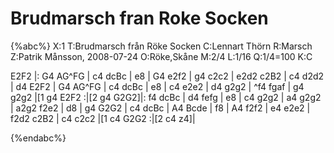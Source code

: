 # Brudmarsch fran Roke Socken

{%abc%}
X:1
T:Brudmarsch från Röke Socken
C:Lennart Thörn
R:Marsch
Z:Patrik Månsson, 2008-07-24
O:Röke,Skåne
M:2/4
L:1/16
Q:1/4=100
K:C

E2F2 |: G4 AG^FG | c4 dcBc | e8 | G4 e2f2 | g4 c2c2 | e2d2 c2B2 |
c4 d2d2 | d4 E2F2 | G4 AG^FG | c4 dcBc | e8 | c4 e2e2 | d4 g2g2 |
^f4 fgaf | g4 g2g2 |[1 g4 E2F2 :|[2 g4 G2G2]|: f4 dcBc | d4 fefg | e8 |
c4 g2g2 | a4 g2g2 | a2g2 f2e2 | d8 | g4 G2G2 | c4 dcBc | A4 Bcde |
f8 | A4 f2f2 | e4 e2e2 | f2d2 c2B2 | c4 c2c2 |[1 c4 G2G2 :|[2 c4 z4]|

{%endabc%}

